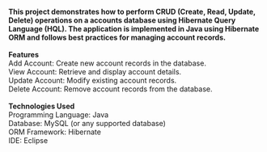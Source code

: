 <b>This project demonstrates how to perform CRUD (Create, Read, Update, Delete) operations on a accounts database using Hibernate Query Language (HQL). The application is implemented in Java using Hibernate ORM and follows best practices for managing account records.</b>
<br><br>
<b>Features</b> <br>
Add Account: Create new account records in the database. <br>
View Account: Retrieve and display account details. <br>
Update Account: Modify existing account records. <br>
Delete Account: Remove account records from the database.
<br><br>
<b>Technologies Used</b> <br>
Programming Language: Java <br>
Database: MySQL (or any supported database) <br>
ORM Framework: Hibernate <br>
IDE: Eclipse 
